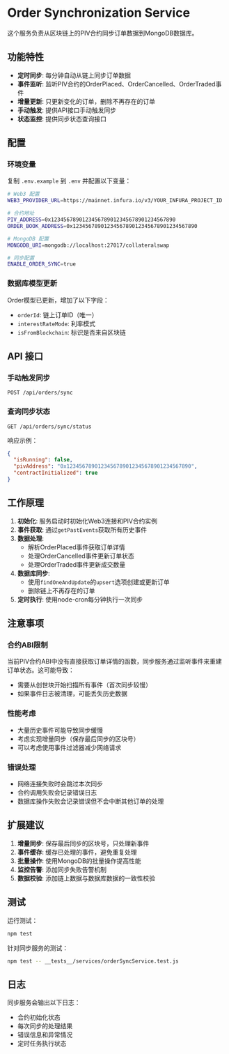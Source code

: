 # Order Synchronization Service

这个服务负责从区块链上的PIV合约同步订单数据到MongoDB数据库。

## 功能特性

- **定时同步**: 每分钟自动从链上同步订单数据
- **事件监听**: 监听PIV合约的OrderPlaced、OrderCancelled、OrderTraded事件
- **增量更新**: 只更新变化的订单，删除不再存在的订单
- **手动触发**: 提供API接口手动触发同步
- **状态监控**: 提供同步状态查询接口

## 配置

### 环境变量

复制 `.env.example` 到 `.env` 并配置以下变量：

```bash
# Web3 配置
WEB3_PROVIDER_URL=https://mainnet.infura.io/v3/YOUR_INFURA_PROJECT_ID

# 合约地址
PIV_ADDRESS=0x1234567890123456789012345678901234567890
ORDER_BOOK_ADDRESS=0x1234567890123456789012345678901234567890

# MongoDB 配置
MONGODB_URI=mongodb://localhost:27017/collateralswap

# 同步配置
ENABLE_ORDER_SYNC=true
```

### 数据库模型更新

Order模型已更新，增加了以下字段：

- `orderId`: 链上订单ID（唯一）
- `interestRateMode`: 利率模式
- `isFromBlockchain`: 标识是否来自区块链

## API 接口

### 手动触发同步

```
POST /api/orders/sync
```

### 查询同步状态

```
GET /api/orders/sync/status
```

响应示例：

```json
{
  "isRunning": false,
  "pivAddress": "0x1234567890123456789012345678901234567890",
  "contractInitialized": true
}
```

## 工作原理

1. **初始化**: 服务启动时初始化Web3连接和PIV合约实例
2. **事件获取**: 通过`getPastEvents`获取所有历史事件
3. **数据处理**:
   - 解析OrderPlaced事件获取订单详情
   - 处理OrderCancelled事件更新订单状态
   - 处理OrderTraded事件更新成交数量
4. **数据库同步**:
   - 使用`findOneAndUpdate`的`upsert`选项创建或更新订单
   - 删除链上不再存在的订单
5. **定时执行**: 使用node-cron每分钟执行一次同步

## 注意事项

### 合约ABI限制

当前PIV合约ABI中没有直接获取订单详情的函数，同步服务通过监听事件来重建订单状态。这可能导致：

- 需要从创世块开始扫描所有事件（首次同步较慢）
- 如果事件日志被清理，可能丢失历史数据

### 性能考虑

- 大量历史事件可能导致同步缓慢
- 考虑实现增量同步（保存最后同步的区块号）
- 可以考虑使用事件过滤器减少网络请求

### 错误处理

- 网络连接失败时会跳过本次同步
- 合约调用失败会记录错误日志
- 数据库操作失败会记录错误但不会中断其他订单的处理

## 扩展建议

1. **增量同步**: 保存最后同步的区块号，只处理新事件
2. **事件缓存**: 缓存已处理的事件，避免重复处理
3. **批量操作**: 使用MongoDB的批量操作提高性能
4. **监控告警**: 添加同步失败告警机制
5. **数据校验**: 添加链上数据与数据库数据的一致性校验

## 测试

运行测试：

```bash
npm test
```

针对同步服务的测试：

```bash
npm test -- __tests__/services/orderSyncService.test.js
```

## 日志

同步服务会输出以下日志：

- 合约初始化状态
- 每次同步的处理结果
- 错误信息和异常情况
- 定时任务执行状态
